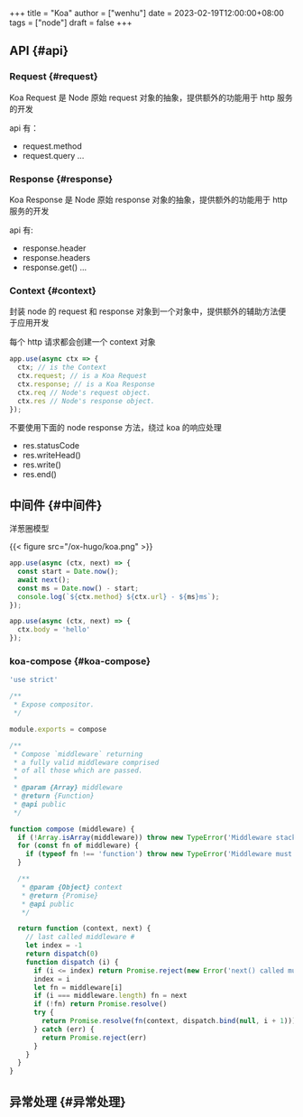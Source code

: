+++
title = "Koa"
author = ["wenhu"]
date = 2023-02-19T12:00:00+08:00
tags = ["node"]
draft = false
+++

## API {#api}


### Request {#request}

Koa Request 是 Node 原始 request 对象的抽象，提供额外的功能用于 http 服务的开发

api 有：

-   request.method
-   request.query
    ...


### Response {#response}

Koa Response 是 Node 原始 response 对象的抽象，提供额外的功能用于 http 服务的开发

api 有:

-   response.header
-   response.headers
-   response.get()
    ...


### Context {#context}

封装 node 的 request 和 response 对象到一个对象中，提供额外的辅助方法便于应用开发

每个 http 请求都会创建一个 context 对象

```js
app.use(async ctx => {
  ctx; // is the Context
  ctx.request; // is a Koa Request
  ctx.response; // is a Koa Response
  ctx.req // Node's request object.
  ctx.res // Node's response object.
});

```

不要使用下面的 node response 方法，绕过 koa 的响应处理

-   res.statusCode
-   res.writeHead()
-   res.write()
-   res.end()


## 中间件 {#中间件}

洋葱圈模型

{{< figure src="/ox-hugo/koa.png" >}}

```js
app.use(async (ctx, next) => {
  const start = Date.now();
  await next();
  const ms = Date.now() - start;
  console.log(`${ctx.method} ${ctx.url} - ${ms}ms`);
});

app.use(async (ctx, next) => {
  ctx.body = 'hello'
});
```


### koa-compose {#koa-compose}

```js
'use strict'

/**
 * Expose compositor.
 */

module.exports = compose

/**
 * Compose `middleware` returning
 * a fully valid middleware comprised
 * of all those which are passed.
 *
 * @param {Array} middleware
 * @return {Function}
 * @api public
 */

function compose (middleware) {
  if (!Array.isArray(middleware)) throw new TypeError('Middleware stack must be an array!')
  for (const fn of middleware) {
    if (typeof fn !== 'function') throw new TypeError('Middleware must be composed of functions!')
  }

  /**
   * @param {Object} context
   * @return {Promise}
   * @api public
   */

  return function (context, next) {
    // last called middleware #
    let index = -1
    return dispatch(0)
    function dispatch (i) {
      if (i <= index) return Promise.reject(new Error('next() called multiple times'))
      index = i
      let fn = middleware[i]
      if (i === middleware.length) fn = next
      if (!fn) return Promise.resolve()
      try {
        return Promise.resolve(fn(context, dispatch.bind(null, i + 1)));
      } catch (err) {
        return Promise.reject(err)
      }
    }
  }
}


```


## 异常处理 {#异常处理}
